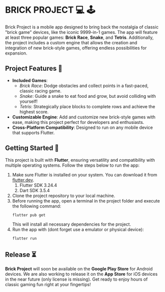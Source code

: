 # BRICK PROJECT 💻 🕹

Brick Project is a mobile app designed to bring back the nostalgia of classic "brick game" devices, like the iconic 9999-in-1 games. The app will feature at least three popular games: **Brick Race**, **Snake**, and **Tetris**. Additionally, the project includes a custom engine that allows the creation and integration of new brick-style games, offering endless possibilities for expansion.

## Project Features 🎯

-   **Included Games**:
    -   _Brick Race_: Dodge obstacles and collect points in a fast-paced, classic racing game.
    -   _Snake_: Guide a snake to eat food and grow, but avoid colliding with yourself!
    -   _Tetris_: Strategically place blocks to complete rows and achieve the highest score.
-   **Customizable Engine**: Add and customize new brick-style games with ease, making this project perfect for developers and enthusiasts.
-   **Cross-Platform Compatibility**: Designed to run on any mobile device that supports Flutter.

## Getting Started 🧭

This project is built with **Flutter**, ensuring versatility and compatibility with multiple operating systems. Follow the steps below to run the app:

1. Make sure Flutter is installed on your system. You can download it from [flutter.dev](https://flutter.dev).
    1. Flutter SDK 3.24.4
    2. Dart SDK 3.5.4
2. Clone the project repository to your local machine.
3. Before running the app, open a terminal in the project folder and execute the following command:
    ```bash
    flutter pub get
    ```
    This will install all necessary dependencies for the project.
4. Run the app with (dont forget use a emulator or physical device):
    ```bash
    flutter run
    ```

## Release ⏳

**Brick Project** will soon be available on the **Google Play Store** for Android devices. We are also working to release it on the **App Store** for iOS devices in the near future (only license is missing). Get ready to enjoy hours of classic gaming fun right at your fingertips!
